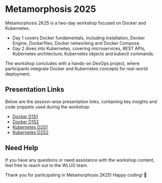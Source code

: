 # Metamorphosis 2025

Metamorphosis 2K25 is a two-day workshop focused on Docker and Kubernetes.
- Day 1 covers Docker fundamentals, including installation, Docker Engine, Dockerfiles, Docker networking and Docker Compose.
- Day 2 dives into Kubernetes, covering microservices, REST APIs, Kubernetes architecture, Kubernetes objects and kubectl commands.

The workshop concludes with a hands-on DevOps project, where participants integrate Docker and Kubernetes concepts for real-world deployment.

## Presentation Links

Below are the session-wise presentation links, containing key insights and code snippets used during the workshop:

- [Docker D1S1](https://www.canva.com/design/DAGbBVZCSf8/Q0rC9162D9x_dnwBBl46yA/view?utm_content=DAGbBVZCSf8&utm_campaign=designshare&utm_medium=link2&utm_source=uniquelinks&utlId=h66273de565#1)
- [Docker D1S2](https://www.canva.com/design/DAGbBas83TI/X8aWnXZydsexXN-ehLDEUA/view?utm_content=DAGbBas83TI&utm_campaign=designshare&utm_medium=link2&utm_source=uniquelinks&utlId=h91986ab748#1)
- [Kubernetes D2S1](https://www.canva.com/design/DAGbBROkf_s/StQEcZ6dgMRmeeQtqwlvDA/view?utm_content=DAGbBROkf_s&utm_campaign=designshare&utm_medium=link2&utm_source=uniquelinks&utlId=h485eb2dc49#1)
- [Kubernetes D2S2](https://www.canva.com/design/DAGbBXnNDvU/EugiXjkDVf3KD6c7ieJ0vw/view?utm_content=DAGbBXnNDvU&utm_campaign=designshare&utm_medium=link2&utm_source=uniquelinks&utlId=h20d8f00b2e#1)


## Need Help

If you have any questions or need assistance with the workshop content, feel free to reach out to the WLUG team.

Thank you for participating in Metamorphosis 2K25! Happy coding! 🚀
